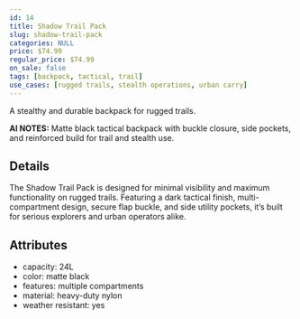 ```yaml
---
id: 14
title: Shadow Trail Pack
slug: shadow-trail-pack
categories: NULL
price: $74.99
regular_price: $74.99
on_sale: false
tags: [backpack, tactical, trail]
use_cases: [rugged trails, stealth operations, urban carry]
---
```


A stealthy and durable backpack for rugged trails.


**AI NOTES:** Matte black tactical backpack with buckle closure, side pockets, and reinforced build for trail and stealth use.


## Details

The Shadow Trail Pack is designed for minimal visibility and maximum functionality on rugged trails. Featuring a dark tactical finish, multi-compartment design, secure flap buckle, and side utility pockets, it’s built for serious explorers and urban operators alike.

## Attributes

- capacity: 24L
- color: matte black
- features: multiple compartments
- material: heavy-duty nylon
- weather resistant: yes
